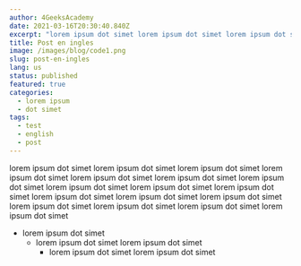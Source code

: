 ```yaml
---
author: 4GeeksAcademy
date: 2021-03-16T20:30:40.840Z
excerpt: "lorem ipsum dot simet lorem ipsum dot simet lorem ipsum dot simet "
title: Post en ingles
image: /images/blog/code1.png
slug: post-en-ingles
lang: us
status: published
featured: true
categories:
  - lorem ipsum
  - dot simet
tags:
  - test
  - english
  - post
---
```

lorem ipsum dot simet lorem ipsum dot simet lorem ipsum dot simet lorem ipsum dot simet lorem ipsum dot simet lorem ipsum dot simet lorem ipsum dot simet lorem ipsum dot simet lorem ipsum dot simet lorem ipsum dot simet lorem ipsum dot simet lorem ipsum dot simet lorem ipsum dot simet lorem ipsum dot simet lorem ipsum dot simet lorem ipsum dot simet lorem ipsum dot simet 
 - lorem ipsum dot simet 
   - lorem ipsum dot simet lorem ipsum dot simet 
     - lorem ipsum dot simet lorem ipsum dot simet 